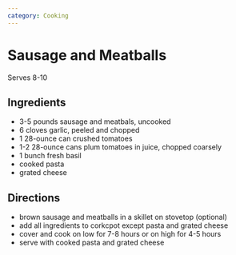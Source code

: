 ```yaml
---
category: Cooking
---
```


# Sausage and Meatballs

Serves 8-10

## Ingredients

* 3-5 pounds sausage and meatbals, uncooked
* 6 cloves garlic, peeled and chopped
* 1 28-ounce can crushed tomatoes
* 1-2 28-ounce cans plum tomatoes in juice, chopped coarsely
* 1 bunch fresh basil
* cooked pasta
* grated cheese

## Directions

* brown sausage and meatballs in a skillet on stovetop (optional)
* add all ingredients to corkcpot except pasta and grated cheese
* cover and cook on low for 7-8 hours or on high for 4-5 hours
* serve with cooked pasta and grated cheese
